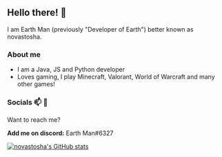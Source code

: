 ## Hello there! 👋

I am Earth Man (previously "Developer of Earth") better known as novastosha.

### About me

  - I am a Java, JS and Python developer
  - Loves gaming, I play Minecraft, Valorant, World of Warcraft and many other games!

### Socials 📫 💬

  Want to reach me?
  
  **Add me on discord:** Earth Man#6327


[![novastosha's GitHub stats](https://github-readme-stats.vercel.app/api?username=novastosha)](https://github.com/novastosha/github-readme-stats)  
